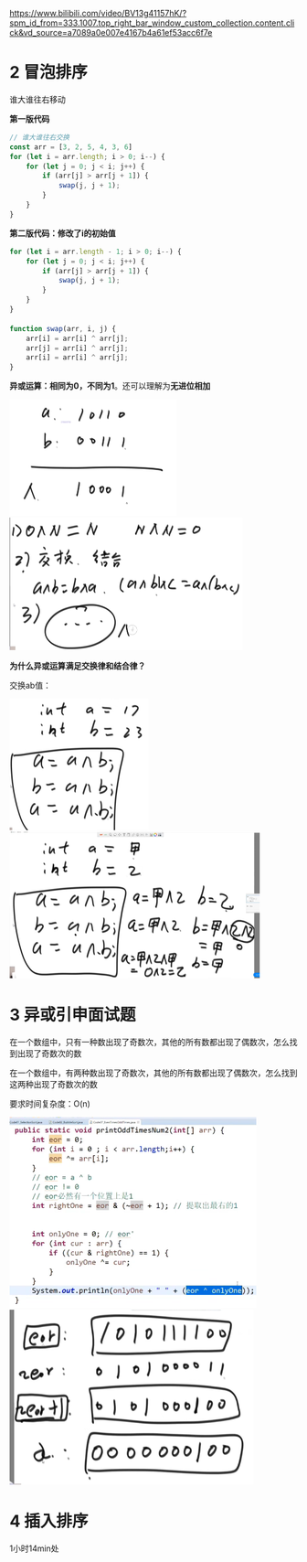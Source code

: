 https://www.bilibili.com/video/BV13g41157hK/?spm_id_from=333.1007.top_right_bar_window_custom_collection.content.click&vd_source=a7089a0e007e4167b4a61ef53acc6f7e

# 2 冒泡排序

谁大谁往右移动

**第一版代码**

```javascript
// 谁大谁往右交换
const arr = [3, 2, 5, 4, 3, 6]
for (let i = arr.length; i > 0; i--) {
    for (let j = 0; j < i; j++) {
        if (arr[j] > arr[j + 1]) {
            swap(j, j + 1);
        }
    }
}
```

**第二版代码：修改了i的初始值**

```js
for (let i = arr.length - 1; i > 0; i--) {
    for (let j = 0; j < i; j++) {
        if (arr[j] > arr[j + 1]) {
            swap(j, j + 1);
        }
    }
}

function swap(arr, i, j) {
    arr[i] = arr[i] ^ arr[j];
    arr[j] = arr[i] ^ arr[j];
    arr[i] = arr[i] ^ arr[j];
}
```

**异或运算：相同为0，不同为1**。还可以理解为**无进位相加**

<img src="01排序.assets\image-20230817232801392-16922860854371.png" alt="image-20230817232801392" style="zoom: 50%;" />

<img src="01排序.assets\image-20230817233021094-16922862224472.png" alt="image-20230817233021094" style="zoom: 50%;" />

 **为什么异或运算满足交换律和结合律？**

交换ab值：

<img src="01排序.assets\image-20230817233150876-16922863120223.png" alt="image-20230817233150876" style="zoom: 50%;" />

<img src="01排序.assets\image-20230817233637095-16922865989084.png" alt="image-20230817233637095" style="zoom: 50%;" />

# 3 异或引申面试题

在一个数组中，只有一种数出现了奇数次，其他的所有数都出现了偶数次，怎么找到出现了奇数次的数

在一个数组中，有两种数出现了奇数次，其他的所有数都出现了偶数次，怎么找到这两种出现了奇数次的数

要求时间复杂度：O(n)

<img src="01排序.assets\image-20230830225424787.png" alt="image-20230830225424787"  />

<img src="01排序.assets\image-20230830224946051.png" alt="image-20230830224946051" style="zoom: 67%;" />

# 4 插入排序

1小时14min处
